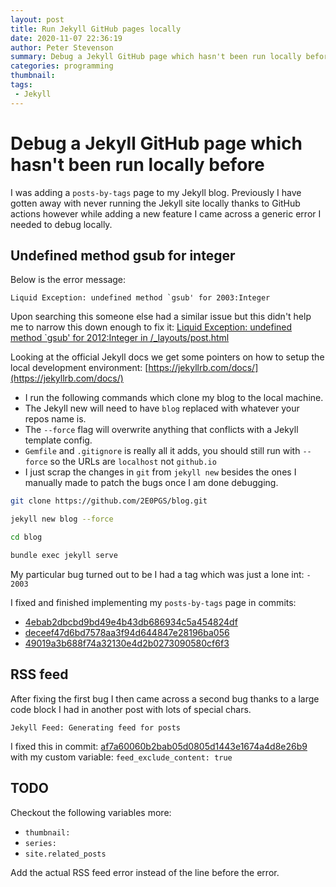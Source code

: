 ```yaml
---
layout: post
title: Run Jekyll GitHub pages locally
date: 2020-11-07 22:36:19
author: Peter Stevenson
summary: Debug a Jekyll GitHub page which hasn't been run locally before
categories: programming
thumbnail:
tags:
 - Jekyll
---
```


# Debug a Jekyll GitHub page which hasn't been run locally before

I was adding a `posts-by-tags` page to my Jekyll blog. Previously I have gotten away with never running the Jekyll site locally thanks to GitHub actions however while adding a new feature I came across a generic error I needed to debug locally.

## Undefined method gsub for integer

Below is the error message:

```
Liquid Exception: undefined method `gsub' for 2003:Integer
```

Upon searching this someone else had a similar issue but this didn't help me to narrow this down enough to fix it: [Liquid Exception: undefined method `gsub' for 2012:Integer in /_layouts/post.html](https://github.com/jekyll/jekyll/issues/6194)

Looking at the official Jekyll docs we get some pointers on how to setup the local development environment: [https://jekyllrb.com/docs/](https://jekyllrb.com/docs/)

* I run the following commands which clone my blog to the local machine. 
* The Jekyll new will need to have `blog` replaced with whatever your repos name is.
* The `--force` flag will overwrite anything that conflicts with a Jekyll template config. 
* `Gemfile` and `.gitignore` is really all it adds, you should still run with `--force` so the URLs are `localhost` not `github.io`
* I just scrap the changes in `git` from `jekyll new` besides the ones I manually made to patch the bugs once I am done debugging.

```sh
git clone https://github.com/2E0PGS/blog.git

jekyll new blog --force

cd blog

bundle exec jekyll serve
```

My particular bug turned out to be I had a tag which was just a lone int: `- 2003`

I fixed and finished implementing my `posts-by-tags` page in commits: 

* [4ebab2dbcbd9bd49e4b43db686934c5a454824df](https://github.com/2E0PGS/blog/commit/4ebab2dbcbd9bd49e4b43db686934c5a454824df)
* [deceef47d6bd7578aa3f94d644847e28196ba056](https://github.com/2E0PGS/blog/commit/deceef47d6bd7578aa3f94d644847e28196ba056)
* [49019a3b688f74a32130e4d2b0273090580cf6f3](https://github.com/2E0PGS/blog/commit/49019a3b688f74a32130e4d2b0273090580cf6f3)

## RSS feed

After fixing the first bug I then came across a second bug thanks to a large code block I had in another post with lots of special chars.

```
Jekyll Feed: Generating feed for posts
```

I fixed this in commit: [af7a60060b2bab05d0805d1443e1674a4d8e26b9](https://github.com/2E0PGS/blog/commit/af7a60060b2bab05d0805d1443e1674a4d8e26b9) with my custom variable: `feed_exclude_content: true`

## TODO

Checkout the following variables more:

* `thumbnail:`
* `series:`
* `site.related_posts`

Add the actual RSS feed error instead of the line before the error.